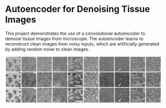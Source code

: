 # Autoencoder for Denoising Tissue Images

This project demonstrates the use of a convolutional autoencoder to denoise tissue images from microscope. The autoencoder learns to reconstruct clean images from noisy inputs, which are artificially generated by adding random noise to clean images.


![image](./gitpictures/tissue.png)